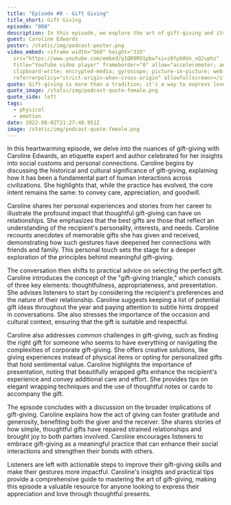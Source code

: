 ```yaml
---
title: "Episode #8 - Gift Giving"
title_short: Gift Giving
episode: "008"
description: In this episode, we explore the art of gift-giving and its impact on relationships, featuring insights from etiquette expert and author, Caroline Edwards.
guest: Caroline Edwards
poster: /static/img/podcast-poster.png
video_embed: <iframe width="560" height="315"
  src="https://www.youtube.com/embed/g1QR0RO1pbw?si=zBfpb0Un_vQ2vphz"
  title="YouTube video player" frameborder="0" allow="accelerometer; autoplay;
  clipboard-write; encrypted-media; gyroscope; picture-in-picture; web-share"
  referrerpolicy="strict-origin-when-cross-origin" allowfullscreen></iframe>
quote: Gift-giving is more than a tradition; it's a way to express love, appreciation, and thoughtfulness, strengthening the bonds we share with others.
quote_image: /static/img/podcast-quote-female.png
quote_side: left
tags:
  - physical
  - emotion
date: 2022-08-02T21:27:48.951Z
image: /static/img/podcast-quote-female.png
---
```


In this heartwarming episode, we delve into the nuances of gift-giving with Caroline Edwards, an etiquette expert and author celebrated for her insights into social customs and personal connections. Caroline begins by discussing the historical and cultural significance of gift-giving, explaining how it has been a fundamental part of human interactions across civilizations. She highlights that, while the practice has evolved, the core intent remains the same: to convey care, appreciation, and goodwill.

Caroline shares her personal experiences and stories from her career to illustrate the profound impact that thoughtful gift-giving can have on relationships. She emphasizes that the best gifts are those that reflect an understanding of the recipient's personality, interests, and needs. Caroline recounts anecdotes of memorable gifts she has given and received, demonstrating how such gestures have deepened her connections with friends and family. This personal touch sets the stage for a deeper exploration of the principles behind meaningful gift-giving.

The conversation then shifts to practical advice on selecting the perfect gift. Caroline introduces the concept of the "gift-giving triangle," which consists of three key elements: thoughtfulness, appropriateness, and presentation. She advises listeners to start by considering the recipient's preferences and the nature of their relationship. Caroline suggests keeping a list of potential gift ideas throughout the year and paying attention to subtle hints dropped in conversations. She also stresses the importance of the occasion and cultural context, ensuring that the gift is suitable and respectful.

Caroline also addresses common challenges in gift-giving, such as finding the right gift for someone who seems to have everything or navigating the complexities of corporate gift-giving. She offers creative solutions, like giving experiences instead of physical items or opting for personalized gifts that hold sentimental value. Caroline highlights the importance of presentation, noting that beautifully wrapped gifts enhance the recipient's experience and convey additional care and effort. She provides tips on elegant wrapping techniques and the use of thoughtful notes or cards to accompany the gift.

The episode concludes with a discussion on the broader implications of gift-giving. Caroline explains how the act of giving can foster gratitude and generosity, benefiting both the giver and the receiver. She shares stories of how simple, thoughtful gifts have repaired strained relationships and brought joy to both parties involved. Caroline encourages listeners to embrace gift-giving as a meaningful practice that can enhance their social interactions and strengthen their bonds with others.

Listeners are left with actionable steps to improve their gift-giving skills and make their gestures more impactful. Caroline's insights and practical tips provide a comprehensive guide to mastering the art of gift-giving, making this episode a valuable resource for anyone looking to express their appreciation and love through thoughtful presents.
